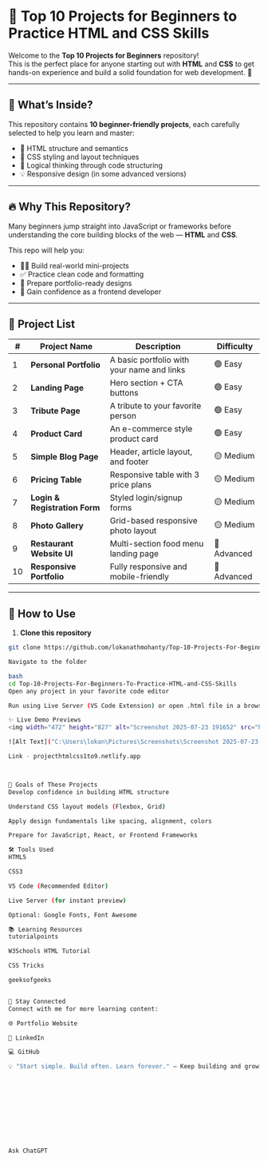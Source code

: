# 🌟 Top 10 Projects for Beginners to Practice HTML and CSS Skills

Welcome to the **Top 10 Projects for Beginners** repository!  
This is the perfect place for anyone starting out with **HTML** and **CSS** to get hands-on experience and build a solid foundation for web development. 🚀

---

## 📌 What’s Inside?

This repository contains **10 beginner-friendly projects**, each carefully selected to help you learn and master:

- 📄 HTML structure and semantics
- 🎨 CSS styling and layout techniques
- 🧠 Logical thinking through code structuring
- 💡 Responsive design (in some advanced versions)

---

## 🔥 Why This Repository?

Many beginners jump straight into JavaScript or frameworks before understanding the core building blocks of the web — **HTML** and **CSS**.

This repo will help you:

- 👨‍💻 Build real-world mini-projects
- ✅ Practice clean code and formatting
- 💼 Prepare portfolio-ready designs
- 💪 Gain confidence as a frontend developer

---

## 📁 Project List

| # | Project Name                 | Description                                 | Difficulty |
|---|------------------------------|---------------------------------------------|------------|
| 1 | **Personal Portfolio**       | A basic portfolio with your name and links  | 🟢 Easy     |
| 2 | **Landing Page**             | Hero section + CTA buttons                  | 🟢 Easy     |
| 3 | **Tribute Page**             | A tribute to your favorite person           | 🟢 Easy     |
| 4 | **Product Card**             | An e-commerce style product card            | 🟢 Easy     |
| 5 | **Simple Blog Page**         | Header, article layout, and footer          | 🟡 Medium   |
| 6 | **Pricing Table**            | Responsive table with 3 price plans         | 🟡 Medium   |
| 7 | **Login & Registration Form**| Styled login/signup forms                   | 🟡 Medium   |
| 8 | **Photo Gallery**            | Grid-based responsive photo layout          | 🟡 Medium   |
| 9 | **Restaurant Website UI**    | Multi-section food menu landing page        | 🔴 Advanced |
|10 | **Responsive Portfolio**     | Fully responsive and mobile-friendly        | 🔴 Advanced |

---

## 🚀 How to Use

1. **Clone this repository**  
```bash
git clone https://github.com/lokanathmohanty/Top-10-Projects-For-Beginners-To-Practice-HTML-and-CSS-Skills.git

Navigate to the folder

bash
cd Top-10-Projects-For-Beginners-To-Practice-HTML-and-CSS-Skills
Open any project in your favorite code editor

Run using Live Server (VS Code Extension) or open .html file in a browser.

✨ Live Demo Previews
<img width="472" height="827" alt="Screenshot 2025-07-23 191652" src="https://github.com/user-attachments/assets/13c4b944-bdf5-407e-beaf-dae05c80fa49" />

![Alt Text]("C:\Users\lokan\Pictures\Screenshots\Screenshot 2025-07-23 191652.png")

Link - projecthtmlcss1to9.netlify.app



🎯 Goals of These Projects
Develop confidence in building HTML structure

Understand CSS layout models (Flexbox, Grid)

Apply design fundamentals like spacing, alignment, colors

Prepare for JavaScript, React, or Frontend Frameworks

🛠️ Tools Used
HTML5

CSS3

VS Code (Recommended Editor)

Live Server (for instant preview)

Optional: Google Fonts, Font Awesome

📚 Learning Resources
tutorialpoints

W3Schools HTML Tutorial

CSS Tricks

geeksofgeeks


🤝 Stay Connected
Connect with me for more learning content:

🌐 Portfolio Website

💼 LinkedIn

💻 GitHub

💡 "Start simple. Build often. Learn forever." – Keep building and growing! 💻🔥











Ask ChatGPT

